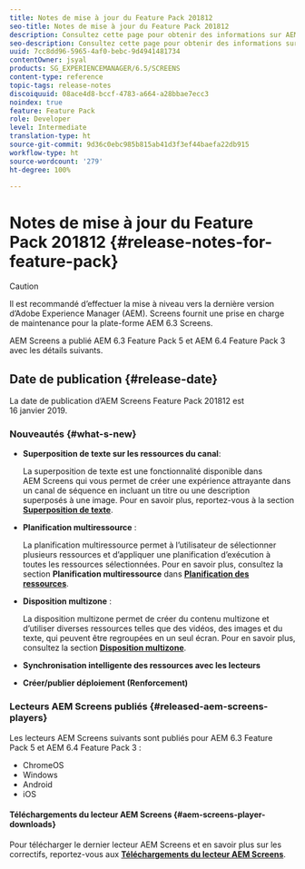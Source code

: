 ```yaml
---
title: Notes de mise à jour du Feature Pack 201812
seo-title: Notes de mise à jour du Feature Pack 201812
description: Consultez cette page pour obtenir des informations sur AEM Screens Feature Pack 201812, publié 16 janvier 2019.
seo-description: Consultez cette page pour obtenir des informations sur AEM Screens Feature Pack 201812, publié 16 janvier 2019.
uuid: 7cc8dd96-5965-4af0-bebc-9d4941481734
contentOwner: jsyal
products: SG_EXPERIENCEMANAGER/6.5/SCREENS
content-type: reference
topic-tags: release-notes
discoiquuid: 08ace4d8-bccf-4783-a664-a28bbae7ecc3
noindex: true
feature: Feature Pack
role: Developer
level: Intermediate
translation-type: ht
source-git-commit: 9d36c0ebc985b815ab41d3f3ef44baefa22db915
workflow-type: ht
source-wordcount: '279'
ht-degree: 100%

---
```



# Notes de mise à jour du Feature Pack 201812 {#release-notes-for-feature-pack}

>[!CAUTION]
>
>Il est recommandé d’effectuer la mise à niveau vers la dernière version d’Adobe Experience Manager (AEM). Screens fournit une prise en charge de maintenance pour la plate-forme AEM 6.3 Screens.

AEM Screens a publié AEM 6.3 Feature Pack 5 et AEM 6.4 Feature Pack 3 avec les détails suivants.

## Date de publication {#release-date}

La date de publication d’AEM Screens Feature Pack 201812 est 16 janvier 2019.

### Nouveautés {#what-s-new}

* **Superposition de texte sur les ressources du canal**:

   La superposition de texte est une fonctionnalité disponible dans AEM Screens qui vous permet de créer une expérience attrayante dans un canal de séquence en incluant un titre ou une description superposés à une image. Pour en savoir plus, reportez-vous à la section [**Superposition de texte**](text-overlay.md).

* **Planification multiressource** :

   La planification multiressource permet à l’utilisateur de sélectionner plusieurs ressources et d’appliquer une planification d’exécution à toutes les ressources sélectionnées. Pour en savoir plus, consultez la section **Planification multiressource** dans **[Planification des ressources](asset-level-scheduling.md)**.

* **Disposition multizone** :

   La disposition multizone permet de créer du contenu multizone et d’utiliser diverses ressources telles que des vidéos, des images et du texte, qui peuvent être regroupées en un seul écran. Pour en savoir plus, consultez la section **[Disposition multizone](multi-zone-layout-aem-screens.md)**.

* **Synchronisation intelligente des ressources avec les lecteurs**
* **Créer/publier déploiement (Renforcement)**

### Lecteurs AEM Screens publiés {#released-aem-screens-players}

Les lecteurs AEM Screens suivants sont publiés pour AEM 6.3 Feature Pack 5 et AEM 6.4 Feature Pack 3 :

* ChromeOS
* Windows
* Android
* iOS

#### Téléchargements du lecteur AEM Screens {#aem-screens-player-downloads}

Pour télécharger le dernier lecteur AEM Screens et en savoir plus sur les correctifs, reportez-vous aux [**Téléchargements du lecteur AEM Screens**](https://download.macromedia.com/screens/).
